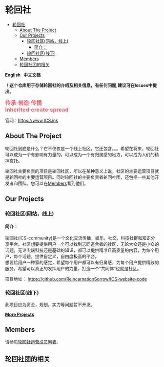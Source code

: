 # 轮回社  
- [轮回社](#轮回社)
  - [About The Project](#about-the-project)
  - [Our Projects](#our-projects)
    - [轮回社区(网站，线上)](#轮回社区网站线上)
      - [简介：](#简介)
    - [轮回社区(线下)](#轮回社区线下)
  - [Members](#members)
  - [轮回社团的相关](#轮回社团的相关)

**[English](README_en.md) &#160; [中文文档](README.md)**  

**！这个仓库用于存储轮回社的介绍及相关信息，有任何问题,建议可在lssues中提出。**  

**<font color=#f4606c size=4>传承·创造·传播  
inherited·create·spread  </font>**  

官网：https://www.ICS.ink

## About The Project

轮回社到底是什么？它不仅仅是一个线上社区，它还包含。。。希望在将来，轮回社可以成为一个有影响有力量的，可以成为一个有归属感的地方，可以成为人们的精神寄托。

轮回社主要负责的项目是轮回社区，所以在某种意义上说，社区的主要运营项目就是轮回社的主要运营项目。同时轮回社的主要负责者轮回社团，还包括一些其他开发者和团队。您可以在[Members](#members)看到他们。

## Our Projects

### 轮回社区(网站，线上)
#### 简介：  
轮回社(ICS-community)是一个文化交流传播，娱乐，社交，科技社群和知识分享平台。社区想要提供用户一个可以找到志同道合者的社区，无论大众还是小众的话题，无论尖端科技还是基础的知识，都可以提供精准且高质量的内容，为每个用户，每个话题，提供自定义，自由度极高的平台。  
想要给用户一种家的感觉，希望每个用户都可以有归属感，为每个用户提供精致的服务，希望可以真正的发挥用户的力量，打造一个“共同体”也就是社区。

项目地址： https://github.com/ReincarnationSorrow/ICS-website-code

### 轮回社区(线下)

此项目应为资金，规划，实力等问题暂不开发。

**[More Projects](Projects.md)**

## Members
请参见[轮回社运营成员列表](Members.md)。

## 轮回社团的相关


